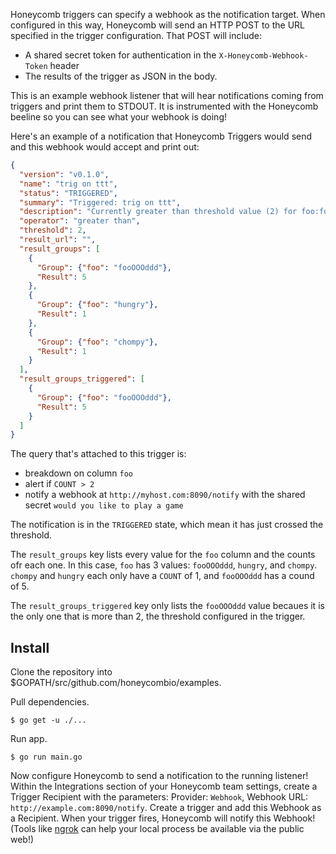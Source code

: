 Honeycomb triggers can specify a webhook as the notification target. When configured in this way, Honeycomb will send an HTTP POST to the URL specified in the trigger configuration. That POST will include:

* A shared secret token for authentication in the `X-Honeycomb-Webhook-Token` header
* The results of the trigger as JSON in the body.

This is an example webhook listener that will hear notifications coming from triggers and print them to STDOUT. It is instrumented with the Honeycomb beeline so you can see what your webhook is doing!

Here's an example of a notification that Honeycomb Triggers would send and this webhook would accept and print out:

```json
{
  "version": "v0.1.0",
  "name": "trig on ttt",
  "status": "TRIGGERED",
  "summary": "Triggered: trig on ttt",
  "description": "Currently greater than threshold value (2) for foo:fooOOOddd (value 5)",
  "operator": "greater than",
  "threshold": 2,
  "result_url": "",
  "result_groups": [
    {
      "Group": {"foo": "fooOOOddd"},
      "Result": 5
    },
    {
      "Group": {"foo": "hungry"},
      "Result": 1
    },
    {
      "Group": {"foo": "chompy"},
      "Result": 1
    }
  ],
  "result_groups_triggered": [
    {
      "Group": {"foo": "fooOOOddd"},
      "Result": 5
    }
  ]
}
```

The query that's attached to this trigger is:
* breakdown on column `foo`
* alert if `COUNT > 2`
* notify a webhook at `http://myhost.com:8090/notify` with the shared secret `would you like to play a game`

The notification is in the `TRIGGERED` state, which mean it has just crossed the threshold.

The `result_groups` key lists every value for the `foo` column and the counts ofr each one. In this case, `foo` has 3 values: `fooOOOddd`, `hungry`, and `chompy`. `chompy` and `hungry` each only have a `COUNT` of 1, and `fooOOOddd` has a cound of 5.

The `result_groups_triggered` key only lists the `fooOOOddd` value becaues it is the only one that is more than 2, the threshold configured in the trigger.

## Install

Clone the repository into $GOPATH/src/github.com/honeycombio/examples.

Pull dependencies.

    $ go get -u ./...

Run app.

    $ go run main.go

Now configure Honeycomb to send a notification to the running listener! Within the Integrations section of your Honeycomb team settings, create a Trigger Recipient with the parameters: Provider: `Webhook`, Webhook URL: `http://example.com:8090/notify`. Create a trigger and add this Webhook as a Recipient. When your trigger fires, Honeycomb will notify this Webhook! (Tools like [ngrok](https://ngrok.com/) can help your local process be available via the public web!)
